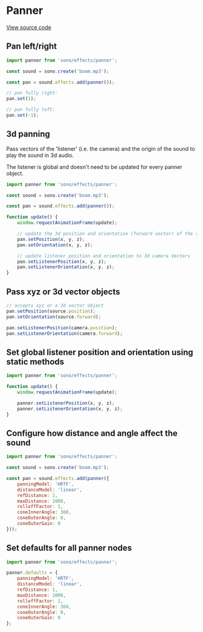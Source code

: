 # Panner

[View source code](../../src/effects/panner.js)

## Pan left/right

```javascript
import panner from 'sono/effects/panner';

const sound = sono.create('boom.mp3');

const pan = sound.effects.add(panner());

// pan fully right:
pan.set(1);

// pan fully left:
pan.set(-1);
```

## 3d panning

Pass vectors of the 'listener' (i.e. the camera) and the origin of the sound to play the sound in 3d audio.

The listener is global and doesn't need to be updated for every panner object.

```javascript
import panner from 'sono/effects/panner';

const sound = sono.create('boom.mp3');

const pan = sound.effects.add(panner());

function update() {
    window.requestAnimationFrame(update);

    // update the 3d position and orientation (forward vector) of the sound
    pan.setPosition(x, y, z);
    pan.setOrientation(x, y, z);

    // update listener position and orientation to 3d camera Vectors
    pan.setListenerPosition(x, y, z);
    pan.setListenerOrientation(x, y, z);
}
```

## Pass xyz or 3d vector objects

```javascript
// accepts xyz or a 3d vector object
pan.setPosition(source.position);
pan.setOrientation(source.forward);

pan.setListenerPosition(camera.position);
pan.setListenerOrientation(camera.forward);
```

## Set global listener position and orientation using static methods

```javascript
import panner from 'sono/effects/panner';

function update() {
    window.requestAnimationFrame(update);

    panner.setListenerPosition(x, y, z);
    panner.setListenerOrientation(x, y, z);
}
```

## Configure how distance and angle affect the sound

```javascript
import panner from 'sono/effects/panner';

const sound = sono.create('boom.mp3');

const pan = sound.effects.add(panner({
    panningModel: 'HRTF',
    distanceModel: 'linear',
    refDistance: 1,
    maxDistance: 1000,
    rolloffFactor: 1,
    coneInnerAngle: 360,
    coneOuterAngle: 0,
    coneOuterGain: 0
}));
```

## Set defaults for all panner nodes

```javascript
import panner from 'sono/effects/panner';

panner.defaults = {
    panningModel: 'HRTF',
    distanceModel: 'linear',
    refDistance: 1,
    maxDistance: 1000,
    rolloffFactor: 1,
    coneInnerAngle: 360,
    coneOuterAngle: 0,
    coneOuterGain: 0
};
```
